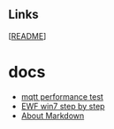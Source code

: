 ## Links

[[README](./README.md)]

# docs

- [mqtt performance test](<./doc/mqtt performance test.md>)
- [EWF win7 step by step](<./doc/ewf-win7-step-by-step.md>)
- [About Markdown](<./doc/about-markdown.md>)
